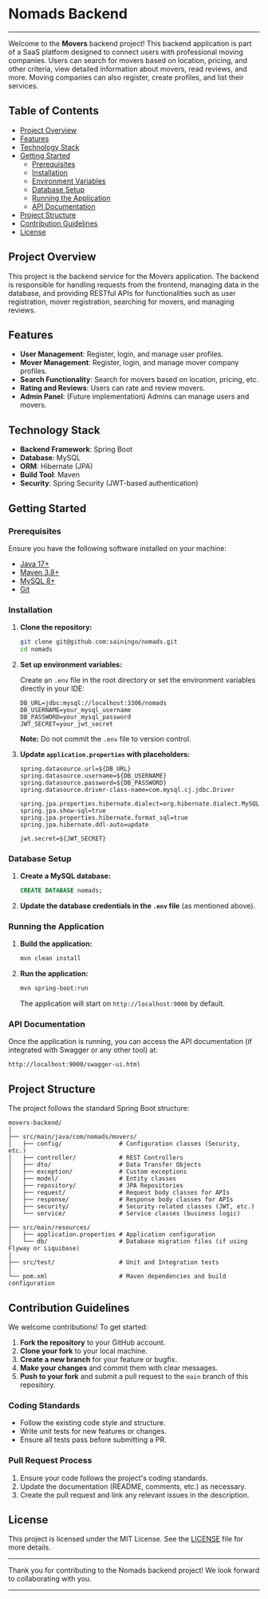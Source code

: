# Nomads Backend


---


Welcome to the **Movers** backend project! This backend application is part of a SaaS platform designed to connect users with professional moving companies. Users can search for movers based on location, pricing, and other criteria, view detailed information about movers, read reviews, and more. Moving companies can also register, create profiles, and list their services.

## Table of Contents

- [Project Overview](#project-overview)
- [Features](#features)
- [Technology Stack](#technology-stack)
- [Getting Started](#getting-started)
    - [Prerequisites](#prerequisites)
    - [Installation](#installation)
    - [Environment Variables](#environment-variables)
    - [Database Setup](#database-setup)
    - [Running the Application](#running-the-application)
    - [API Documentation](#api-documentation)
- [Project Structure](#project-structure)
- [Contribution Guidelines](#contribution-guidelines)
- [License](#license)

## Project Overview

This project is the backend service for the Movers application. The backend is responsible for handling requests from the frontend, managing data in the database, and providing RESTful APIs for functionalities such as user registration, mover registration, searching for movers, and managing reviews.

## Features

- **User Management**: Register, login, and manage user profiles.
- **Mover Management**: Register, login, and manage mover company profiles.
- **Search Functionality**: Search for movers based on location, pricing, etc.
- **Rating and Reviews**: Users can rate and review movers.
- **Admin Panel**: (Future implementation) Admins can manage users and movers.

## Technology Stack

- **Backend Framework**: Spring Boot
- **Database**: MySQL
- **ORM**: Hibernate (JPA)
- **Build Tool**: Maven
- **Security**: Spring Security (JWT-based authentication)

## Getting Started

### Prerequisites

Ensure you have the following software installed on your machine:

- [Java 17+](https://www.oracle.com/java/technologies/javase-jdk17-downloads.html)
- [Maven 3.8+](https://maven.apache.org/download.cgi)
- [MySQL 8+](https://dev.mysql.com/downloads/installer/)
- [Git](https://git-scm.com/)

### Installation

1. **Clone the repository:**

   ```bash
   git clone git@github.com:sainingo/nomads.git
   cd nomads
   ```

2. **Set up environment variables:**

   Create an `.env` file in the root directory or set the environment variables directly in your IDE:

   ```plaintext
   DB_URL=jdbc:mysql://localhost:3306/nomads
   DB_USERNAME=your_mysql_username
   DB_PASSWORD=your_mysql_password
   JWT_SECRET=your_jwt_secret
   ```

   **Note:** Do not commit the `.env` file to version control.

3. **Update `application.properties` with placeholders:**

   ```properties
   spring.datasource.url=${DB_URL}
   spring.datasource.username=${DB_USERNAME}
   spring.datasource.password=${DB_PASSWORD}
   spring.datasource.driver-class-name=com.mysql.cj.jdbc.Driver

   spring.jpa.properties.hibernate.dialect=org.hibernate.dialect.MySQL8Dialect
   spring.jpa.show-sql=true
   spring.jpa.properties.hibernate.format_sql=true
   spring.jpa.hibernate.ddl-auto=update

   jwt.secret=${JWT_SECRET}
   ```

### Database Setup

1. **Create a MySQL database:**

   ```sql
   CREATE DATABASE nomads;
   ```

2. **Update the database credentials in the `.env` file** (as mentioned above).

### Running the Application

1. **Build the application:**

   ```bash
   mvn clean install
   ```

2. **Run the application:**

   ```bash
   mvn spring-boot:run
   ```

   The application will start on `http://localhost:9000` by default.

### API Documentation

Once the application is running, you can access the API documentation (if integrated with Swagger or any other tool) at:

```
http://localhost:9000/swagger-ui.html
```

## Project Structure

The project follows the standard Spring Boot structure:

```
movers-backend/
│
├── src/main/java/com/nomads/movers/
│   ├── config/                # Configuration classes (Security, etc.)
│   ├── controller/            # REST Controllers
│   ├── dto/                   # Data Transfer Objects
│   ├── exception/             # Custom exceptions
│   ├── model/                 # Entity classes
│   ├── repository/            # JPA Repositories
│   ├── request/               # Request body classes for APIs
│   ├── response/              # Response body classes for APIs
│   ├── security/              # Security-related classes (JWT, etc.)
│   └── service/               # Service classes (business logic)
│
├── src/main/resources/
│   ├── application.properties # Application configuration
│   └── db/                    # Database migration files (if using Flyway or Liquibase)
│
├── src/test/                  # Unit and Integration tests
│
└── pom.xml                    # Maven dependencies and build configuration
```

## Contribution Guidelines

We welcome contributions! To get started:

1. **Fork the repository** to your GitHub account.
2. **Clone your fork** to your local machine.
3. **Create a new branch** for your feature or bugfix.
4. **Make your changes** and commit them with clear messages.
5. **Push to your fork** and submit a pull request to the `main` branch of this repository.

### Coding Standards

- Follow the existing code style and structure.
- Write unit tests for new features or changes.
- Ensure all tests pass before submitting a PR.

### Pull Request Process

1. Ensure your code follows the project's coding standards.
2. Update the documentation (README, comments, etc.) as necessary.
3. Create the pull request and link any relevant issues in the description.

## License

This project is licensed under the MIT License. See the [LICENSE](LICENSE) file for more details.

---

Thank you for contributing to the Nomads backend project! We look forward to collaborating with you.

---
